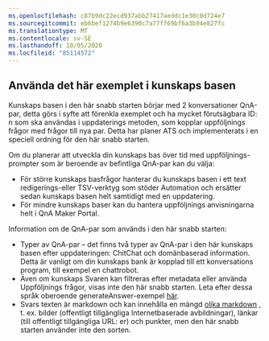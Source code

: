 ```yaml
---
ms.openlocfilehash: c87b9dc22ecd937abb27417aeddc1e30c0d724e7
ms.sourcegitcommit: eb6bef1274b9e6390c7a77ff69bf6a3b94e827fc
ms.translationtype: MT
ms.contentlocale: sv-SE
ms.lasthandoff: 10/05/2020
ms.locfileid: "85114572"
---
```


## <a name="using-this-example-knowledge-base"></a>Använda det här exemplet i kunskaps basen

Kunskaps basen i den här snabb starten börjar med 2 konversationer QnA-par, detta görs i syfte att förenkla exemplet och ha mycket förutsägbara ID: n som ska användas i uppdaterings metoden, som kopplar uppföljnings frågor med frågor till nya par. Detta har planer ATS och implementerats i en speciell ordning för den här snabb starten.

Om du planerar att utveckla din kunskaps bas över tid med uppföljnings-prompter som är beroende av befintliga QnA-par kan du välja:
* För större kunskaps basfrågor hanterar du kunskaps basen i ett text redigerings-eller TSV-verktyg som stöder Automation och ersätter sedan kunskaps basen helt samtidigt med en uppdatering.
* För mindre kunskaps baser kan du hantera uppföljnings anvisningarna helt i QnA Maker Portal.

Information om de QnA-par som används i den här snabb starten:
* Typer av QnA-par – det finns två typer av QnA-par i den här kunskaps basen efter uppdateringen: ChitChat och domänbaserad information. Detta är vanligt om din kunskaps bank är kopplad till ett konversations program, till exempel en chattrobot.
* Även om kunskaps Svaren kan filtreras efter metadata eller använda Uppföljnings frågor, visas inte den här snabb starten. Leta efter dessa språk oberoende generateAnswer-exempel [här](../Quickstarts/get-answer-from-knowledge-base-using-url-tool.md).
* Svars texten är markdown och kan innehålla en mängd [olika markdown](../reference-markdown-format.md) , t. ex. bilder (offentligt tillgängliga Internetbaserade avbildningar), länkar (till offentligt tillgängliga URL: er) och punkter, men den här snabb starten använder inte den sorten.
